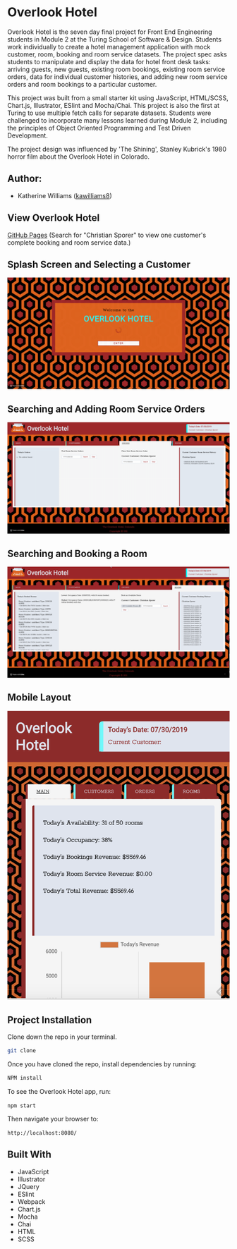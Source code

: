 # Overlook Hotel

Overlook Hotel is the seven day final project for Front End Engineering students in Module 2 at the Turing School of Software & Design. Students work individually to create a hotel management application with mock customer, room, booking and room service datasets. The project spec asks students to manipulate and display the data for hotel front desk tasks: arriving guests, new guests, existing room bookings, existing room service orders, data for individual customer histories, and adding new room service orders and room bookings to a particular customer.

This project was built from a small starter kit using JavaScript, HTML/SCSS, Chart.js, Illustrator, ESlint and Mocha/Chai. This project is also the first at Turing to use multiple fetch calls for separate datasets. Students were challenged to incorporate many lessons learned during Module 2, including the principles of Object Oriented Programming and Test Driven Development.

The project design was influenced by 'The Shining', Stanley Kubrick's 1980 horror film about the Overlook Hotel in Colorado.

## Author:
* Katherine Williams ([kawilliams8](https://github.com/kawilliams8))

## View Overlook Hotel
[GitHub Pages](http://kawilliams8.github.io/OverlookHotel)
(Search for "Christian Sporer" to view one customer's complete booking and room service data.)

## Splash Screen and Selecting a Customer
![Splash Screen](https://github.com/kawilliams8/OverlookHotel/blob/master/2019-07-30%2023.50.59.gif)

## Searching and Adding Room Service Orders
![Room Services](https://github.com/kawilliams8/OverlookHotel/blob/master/2019-07-30%2023.51.42.gif)

## Searching and Booking a Room
![Booking](https://github.com/kawilliams8/OverlookHotel/blob/master/2019-07-30%2023.52.23.gif)

## Mobile Layout
![Mobile View](https://github.com/kawilliams8/OverlookHotel/blob/master/Screen%20Shot%202019-07-30%20at%2010.59.06%20PM.png)

## Project Installation
Clone down the repo in your terminal.

```bash
git clone
```

Once you have cloned the repo, install dependencies by running:

```bash
NPM install
```

To see the Overlook Hotel app, run:

`npm start` 

Then navigate your browser to: 

`http://localhost:8080/`

## Built With
- JavaScript
- Illustrator
- JQuery
- ESlint
- Webpack
- Chart.js
- Mocha
- Chai
- HTML
- SCSS
